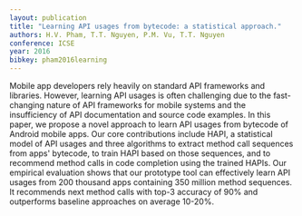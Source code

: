 ```yaml
---
layout: publication
title: "Learning API usages from bytecode: a statistical approach."
authors: H.V. Pham, T.T. Nguyen, P.M. Vu, T.T. Nguyen
conference: ICSE
year: 2016
bibkey: pham2016learning
---
```

Mobile app developers rely heavily on standard API frameworks and libraries. However, learning API usages is often challenging due to the fast-changing nature of API frameworks for mobile systems and the insufficiency of API documentation and source code examples. In this paper, we propose a novel approach to learn API usages from bytecode of Android mobile apps. Our core contributions include HAPI, a statistical model of API usages and three algorithms to extract method call sequences from apps' bytecode, to train HAPI based on those sequences, and to recommend method calls in code completion using the trained HAPIs. Our empirical evaluation shows that our prototype tool can effectively learn API usages from 200 thousand apps containing 350 million method sequences. It recommends next method calls with top-3 accuracy of 90% and outperforms baseline approaches on average 10-20%.
